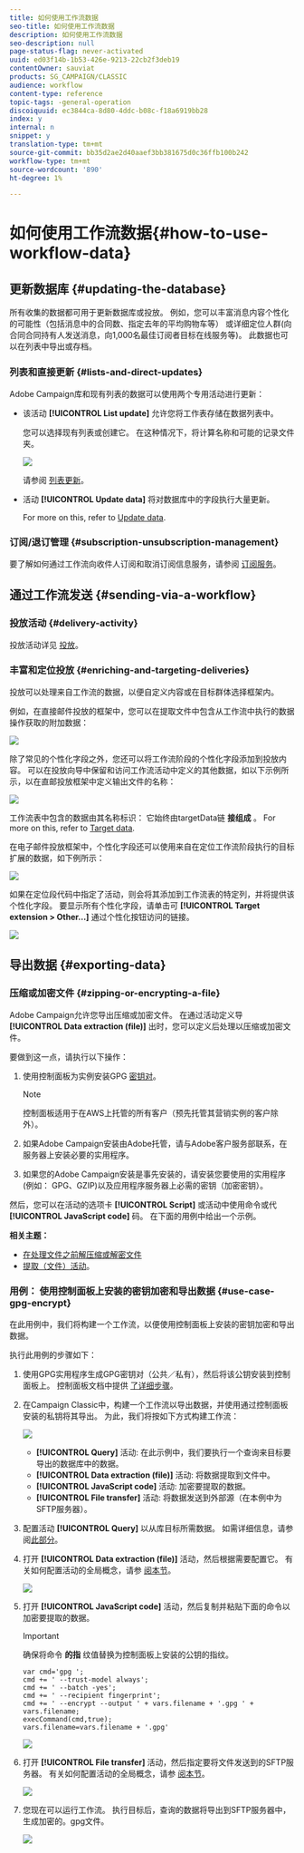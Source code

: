 ```yaml
---
title: 如何使用工作流数据
seo-title: 如何使用工作流数据
description: 如何使用工作流数据
seo-description: null
page-status-flag: never-activated
uuid: ed03f14b-1b53-426e-9213-22cb2f3deb19
contentOwner: sauviat
products: SG_CAMPAIGN/CLASSIC
audience: workflow
content-type: reference
topic-tags: -general-operation
discoiquuid: ec3844ca-8d80-4ddc-b08c-f18a6919bb28
index: y
internal: n
snippet: y
translation-type: tm+mt
source-git-commit: bb35d2ae2d40aaef3bb381675d0c36ffb100b242
workflow-type: tm+mt
source-wordcount: '890'
ht-degree: 1%

---
```



# 如何使用工作流数据{#how-to-use-workflow-data}

## 更新数据库 {#updating-the-database}

所有收集的数据都可用于更新数据库或投放。 例如，您可以丰富消息内容个性化的可能性（包括消息中的合同数、指定去年的平均购物车等） 或详细定位人群(向合同合同持有人发送消息，向1,000名最佳订阅者目标在线服务等)。 此数据也可以在列表中导出或存档。

### 列表和直接更新 {#lists-and-direct-updates}

Adobe Campaign库和现有列表的数据可以使用两个专用活动进行更新：

* 该活动 **[!UICONTROL List update]** 允许您将工作表存储在数据列表中。

   您可以选择现有列表或创建它。 在这种情况下，将计算名称和可能的记录文件夹。

   ![](assets/s_user_create_list.png)

   请参阅 [列表更新](../../workflow/using/list-update.md)。

* 活动 **[!UICONTROL Update data]** 将对数据库中的字段执行大量更新。

   For more on this, refer to [Update data](../../workflow/using/update-data.md).

### 订阅/退订管理 {#subscription-unsubscription-management}

要了解如何通过工作流向收件人订阅和取消订阅信息服务，请参阅 [订阅服务](../../workflow/using/subscription-services.md)。

## 通过工作流发送 {#sending-via-a-workflow}

### 投放活动 {#delivery-activity}

投放活动详见 [投放](../../workflow/using/delivery.md)。

### 丰富和定位投放 {#enriching-and-targeting-deliveries}

投放可以处理来自工作流的数据，以便自定义内容或在目标群体选择框架内。

例如，在直接邮件投放的框架中，您可以在提取文件中包含从工作流中执行的数据操作获取的附加数据：

![](assets/s_advuser_add_data_postal_mail.png)

除了常见的个性化字段之外，您还可以将工作流阶段的个性化字段添加到投放内容。 可以在投放向导中保留和访问工作流活动中定义的其他数据，如以下示例所示，以在直邮投放框架中定义输出文件的名称：

![](assets/s_advuser_using_additional_data.png)

工作流表中包含的数据由其名称标识： 它始终由targetData链 **接组成** 。 For more on this, refer to [Target data](../../workflow/using/data-life-cycle.md#target-data).

在电子邮件投放框架中，个性化字段还可以使用来自在定位工作流阶段执行的目标扩展的数据，如下例所示：

![](assets/s_advuser_add_data_email.png)

如果在定位段代码中指定了活动，则会将其添加到工作流表的特定列，并将提供该个性化字段。 要显示所有个性化字段，请单击可 **[!UICONTROL Target extension > Other...]** 通过个性化按钮访问的链接。

![](assets/s_advuser_segment_code_select.png)

## 导出数据 {#exporting-data}

### 压缩或加密文件 {#zipping-or-encrypting-a-file}

Adobe Campaign允许您导出压缩或加密文件。 在通过活动定义导 **[!UICONTROL Data extraction (file)]** 出时，您可以定义后处理以压缩或加密文件。

要做到这一点，请执行以下操作：

1. 使用控制面板为实例安装GPG [密钥对](https://docs.adobe.com/content/help/en/control-panel/using/instances-settings/gpg-keys-management.html#encrypting-data)。

   >[!NOTE]
   >
   >控制面板适用于在AWS上托管的所有客户（预先托管其营销实例的客户除外）。

1. 如果Adobe Campaign安装由Adobe托管，请与Adobe客户服务部联系，在服务器上安装必要的实用程序。
1. 如果您的Adobe Campaign安装是事先安装的，请安装您要使用的实用程序(例如： GPG、GZIP)以及应用程序服务器上必需的密钥（加密密钥）。

然后，您可以在活动的选项卡 **[!UICONTROL Script]** 或活动中使用命令或代 **[!UICONTROL JavaScript code]** 码。 在下面的用例中给出一个示例。

**相关主题：**

* [在处理文件之前解压缩或解密文件](../../workflow/using/importing-data.md#unzipping-or-decrypting-a-file-before-processing)
* [提取（文件）活动](../../workflow/using/extraction--file-.md)。

### 用例： 使用控制面板上安装的密钥加密和导出数据 {#use-case-gpg-encrypt}

在此用例中，我们将构建一个工作流，以便使用控制面板上安装的密钥加密和导出数据。

执行此用例的步骤如下：

1. 使用GPG实用程序生成GPG密钥对（公共／私有），然后将该公钥安装到控制面板上。 控制面板文档中提供 [了详细步骤](https://docs.adobe.com/content/help/en/control-panel/using/instances-settings/gpg-keys-management.html#encrypting-data)。

1. 在Campaign Classic中，构建一个工作流以导出数据，并使用通过控制面板安装的私钥将其导出。 为此，我们将按如下方式构建工作流：

   ![](assets/gpg-workflow-encrypt.png)

   * **[!UICONTROL Query]** 活动: 在此示例中，我们要执行一个查询来目标要导出的数据库中的数据。
   * **[!UICONTROL Data extraction (file)]** 活动: 将数据提取到文件中。
   * **[!UICONTROL JavaScript code]** 活动: 加密要提取的数据。
   * **[!UICONTROL File transfer]** 活动: 将数据发送到外部源（在本例中为SFTP服务器）。

1. 配置活动 **[!UICONTROL Query]** 以从库目标所需数据。 如需详细信息，请参阅[此部分](../../workflow/using/query.md)。

1. 打开 **[!UICONTROL Data extraction (file)]** 活动，然后根据需要配置它。 有关如何配置活动的全局概念，请参 [阅本节](../../workflow/using/extraction--file-.md)。

   ![](assets/gpg-data-extraction.png)

1. 打开 **[!UICONTROL JavaScript code]** 活动，然后复制并粘贴下面的命令以加密要提取的数据。

   >[!IMPORTANT]
   >
   >确保将命令 **的指** 纹值替换为控制面板上安装的公钥的指纹。

   ```
   var cmd='gpg ';
   cmd += ' --trust-model always';
   cmd += ' --batch -yes';
   cmd += ' --recipient fingerprint';
   cmd += ' --encrypt --output ' + vars.filename + '.gpg ' + vars.filename;
   execCommand(cmd,true);
   vars.filename=vars.filename + '.gpg'
   ```

   ![](assets/gpg-script.png)

1. 打开 **[!UICONTROL File transfer]** 活动，然后指定要将文件发送到的SFTP服务器。 有关如何配置活动的全局概念，请参 [阅本节](../../workflow/using/file-transfer.md)。

   ![](assets/gpg-file-transfer.png)

1. 您现在可以运行工作流。 执行目标后，查询的数据将导出到SFTP服务器中，生成加密的。gpg文件。

   ![](assets/gpg-sftp-encrypt.png)
